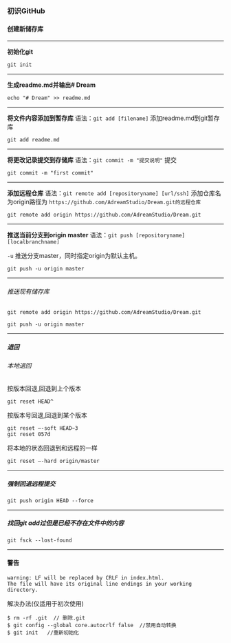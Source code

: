 ### 初识GitHub

#### 创建新储存库
---
**初始化git**
```
git init
```
---

**生成readme.md并输出# Dream**

```
echo "# Dream" >> readme.md
```
---

**将文件内容添加到暂存库**
语法：`git add [filename]`
添加readme.md到git暂存库
```
git add readme.md
```
---

**将更改记录提交到存储库**
语法：`git commit -m "提交说明"`
提交
```
git commit -m "first commit"
```
---

**添加远程仓库**
语法：`git remote add [repositoryname] [url/ssh]`
添加仓库名为origin路径为
`https://github.com/AdreamStudio/Dream.git的远程仓库`
```
git remote add origin https://github.com/AdreamStudio/Dream.git
```
---
**推送当前分支到origin master**
语法：`git push [repositoryname] [localbranchname]`

`-u` 推送分支master，同时指定origin为默认主机。
```
git push -u origin master
```
---
###### 推送现有储存库
```
git remote add origin https://github.com/AdreamStudio/Dream.git

git push -u origin master
```
---
##### 退回

###### 本地退回

按版本回退,回退到上个版本
```  
git reset HEAD^  
```

按版本号回退,回退到某个版本 
```
git reset –-soft HEAD~3
git reset 057d
```

将本地的状态回退到和远程的一样
```
git reset –-hard origin/master
```
---
##### 强制回退远程提交

```
git push origin HEAD --force 
```
---
##### 找回git add过但是已经不存在文件中的内容

```
git fsck --lost-found
```
---

#### 警告

```
warning: LF will be replaced by CRLF in index.html.
The file will have its original line endings in your working directory.
```

解决办法(仅适用于初次使用)
```
$ rm -rf .git  // 删除.git  
$ git config --global core.autocrlf false  //禁用自动转换
$ git init   //重新初始化 
```
